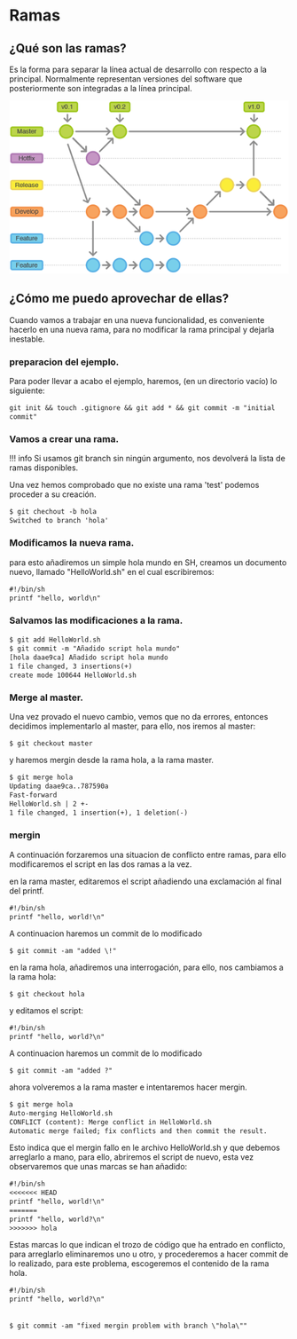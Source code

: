 # Ramas
## ¿Qué son las ramas?
Es la forma para separar la lı́nea actual de desarrollo con respecto a la principal. Normalmente representan versiones del software que posteriormente son integradas a la lı́nea principal.

![](img/branches.png)  

## ¿Cómo me puedo aprovechar de ellas?
Cuando vamos a trabajar en una nueva funcionalidad, es conveniente hacerlo en una nueva rama, para no modificar la rama principal y dejarla inestable.

### preparacion del ejemplo.
Para poder llevar a acabo el ejemplo, haremos, (en un directorio vacío) lo siguiente:  

	git init && touch .gitignore && git add * && git commit -m "initial commit"

### Vamos a crear una rama.

!!! info
	Si usamos git branch sin ningún argumento, nos devolverá la lista de ramas disponibles.
	
Una vez hemos comprobado que no existe una rama 'test' podemos proceder a su creación.

	$ git chechout -b hola
	Switched to branch 'hola'

<!-- TODO: match the previous file and modify it -->

### Modificamos la nueva rama.
para esto añadiremos un simple hola mundo en SH, creamos un documento nuevo, llamado "HelloWorld.sh" en el cual escribiremos:

	#!/bin/sh
	printf "hello, world\n"

### Salvamos las modificaciones a la rama.
	$ git add HelloWorld.sh
	$ git commit -m "Añadido script hola mundo"
	[hola daae9ca] Añadido script hola mundo
	1 file changed, 3 insertions(+)
	create mode 100644 HelloWorld.sh

### Merge al master.
Una vez provado el nuevo cambio, vemos que no da errores, entonces decidimos implementarlo al master, para ello, nos iremos al master:

	$ git checkout master 

y haremos mergin desde la rama hola, a la rama master.

	$ git merge hola
	Updating daae9ca..787590a
	Fast-forward
	HelloWorld.sh | 2 +-
	1 file changed, 1 insertion(+), 1 deletion(-)
	
### mergin

A continuación forzaremos una situacion de conflicto entre ramas, para ello modificaremos el script en las dos ramas a la vez.  

en la rama master, editaremos el script añadiendo una exclamación al final del printf.

	#!/bin/sh
	printf "hello, world!\n"
	
A continuacion haremos un commit de lo modificado

	$ git commit -am "added \!"


en la rama hola, añadiremos una interrogación, para ello, nos cambiamos a la rama hola:

	$ git checkout hola

y editamos el script:

	#!/bin/sh
	printf "hello, world?\n"
	
A continuacion haremos un commit de lo modificado

	$ git commit -am "added ?"


ahora volveremos a la rama master e intentaremos hacer mergin.

	$ git merge hola
	Auto-merging HelloWorld.sh
	CONFLICT (content): Merge conflict in HelloWorld.sh
	Automatic merge failed; fix conflicts and then commit the result.
	
Esto indica que el mergin fallo en le archivo HelloWorld.sh y que debemos arreglarlo a mano, para ello, abriremos el script de nuevo, esta vez observaremos que unas marcas se han añadido:

	#!/bin/sh
	<<<<<<< HEAD
	printf "hello, world!\n"
	=======
	printf "hello, world?\n"
	>>>>>>> hola
	
	
Estas marcas lo que indican el trozo de código que ha entrado en conflicto, para arreglarlo eliminaremos uno u otro, y procederemos a hacer commit de lo realizado, para este problema, escogeremos el contenido de la rama hola.

	#!/bin/sh
	printf "hello, world?\n"
	

	$ git commit -am "fixed mergin problem with branch \"hola\""

